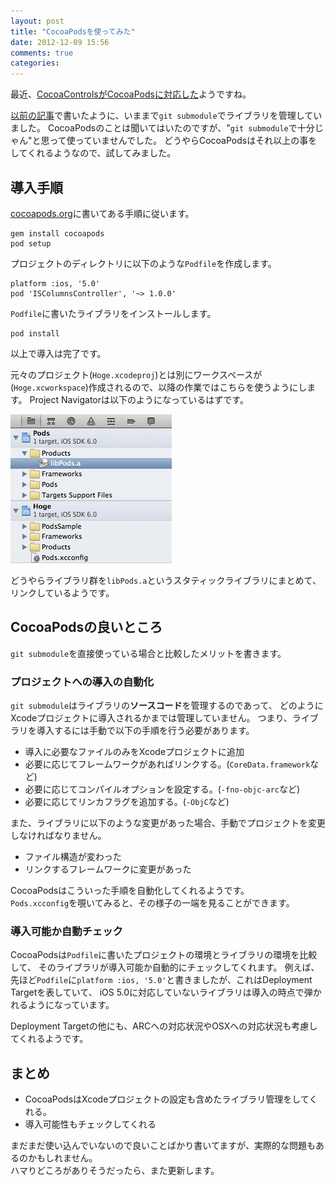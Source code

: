 ```yaml
---
layout: post
title: "CocoaPodsを使ってみた"
date: 2012-12-09 15:56
comments: true
categories: 
---
```


最近、[CocoaControlsがCocoaPodsに対応した](http://www.cocoacontrols.com/posts/2012/12/03/cocoa-controls-now-supports-cocoapods)ようですね。

[以前の記事](blog/2012/10/27/xcode-git)で書いたように、いままで`git submodule`でライブラリを管理していました。
CocoaPodsのことは聞いてはいたのですが、"`git submodule`で十分じゃん"と思って使っていませんでした。
どうやらCocoaPodsはそれ以上の事をしてくれるようなので、試してみました。

## 導入手順

[cocoapods.org](http://cocoapods.org)に書いてある手順に従います。

```
gem install cocoapods
pod setup
```

プロジェクトのディレクトリに以下のような`Podfile`を作成します。

```
platform :ios, '5.0'
pod 'ISColumnsController', '~> 1.0.0'
```

`Podfile`に書いたライブラリをインストールします。

```
pod install
```

以上で導入は完了です。

元々のプロジェクト(`Hoge.xcodeproj`)とは別にワークスペースが(`Hoge.xcworkspace`)作成されるので、以降の作業ではこちらを使うようにします。
Project Navigatorは以下のようになっているはずです。

![](/assets/2012-12-09/pods.png)

どうやらライブラリ群を`libPods.a`というスタティックライブラリにまとめて、リンクしているようです。


## CocoaPodsの良いところ

`git submodule`を直接使っている場合と比較したメリットを書きます。

### プロジェクトへの導入の自動化

`git submodule`はライブラリの**ソースコード**を管理するのであって、
どのようにXcodeプロジェクトに導入されるかまでは管理していません。
つまり、ライブラリを導入するには手動で以下の手順を行う必要があります。

- 導入に必要なファイルのみをXcodeプロジェクトに追加
- 必要に応じてフレームワークがあればリンクする。(`CoreData.framework`など)
- 必要に応じてコンパイルオプションを設定する。(`-fno-objc-arc`など)
- 必要に応じてリンカフラグを追加する。(`-ObjC`など)

また、ライブラリに以下のような変更があった場合、手動でプロジェクトを変更しなければなりません。

- ファイル構造が変わった
- リンクするフレームワークに変更があった

CocoaPodsはこういった手順を自動化してくれるようです。  
`Pods.xcconfig`を覗いてみると、その様子の一端を見ることができます。

### 導入可能か自動チェック

CocoaPodsは`Podfile`に書いたプロジェクトの環境とライブラリの環境を比較して、
そのライブラリが導入可能か自動的にチェックしてくれます。
例えば、先ほど`Podfile`に`platform :ios, '5.0'`と書きましたが、これはDeployment Targetを表していて、
iOS 5.0に対応していないライブラリは導入の時点で弾かれるようになっています。

Deployment Targetの他にも、ARCへの対応状況やOSXへの対応状況も考慮してくれるようです。


## まとめ

- CocoaPodsはXcodeプロジェクトの設定も含めたライブラリ管理をしてくれる。
- 導入可能性もチェックしてくれる

まだまだ使い込んでいないので良いことばかり書いてますが、実際的な問題もあるのかもしれません。  
ハマりどころがありそうだったら、また更新します。
